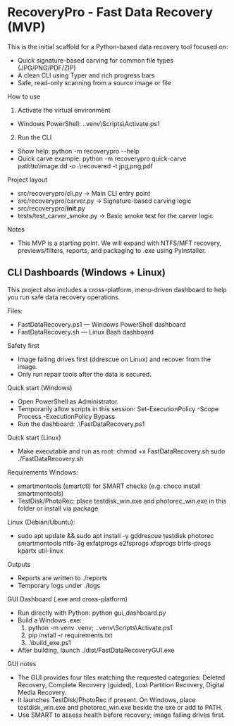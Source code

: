 # RecoveryPro - Fast Data Recovery (MVP)

This is the initial scaffold for a Python-based data recovery tool focused on:
- Quick signature-based carving for common file types (JPG/PNG/PDF/ZIP)
- A clean CLI using Typer and rich progress bars
- Safe, read-only scanning from a source image or file

How to use

1) Activate the virtual environment
- Windows PowerShell:
  .\.venv\Scripts\Activate.ps1

2) Run the CLI
- Show help:
  python -m recoverypro --help
- Quick carve example:
  python -m recoverypro quick-carve path\to\image.dd -o .\recovered -t jpg,png,pdf

Project layout
- src/recoverypro/cli.py     -> Main CLI entry point
- src/recoverypro/carver.py  -> Signature-based carving logic
- src/recoverypro/__init__.py
- tests/test_carver_smoke.py -> Basic smoke test for the carver logic

Notes
- This MVP is a starting point. We will expand with NTFS/MFT recovery, previews/filters, reports, and packaging to .exe using PyInstaller.

## CLI Dashboards (Windows + Linux)

This project also includes a cross-platform, menu-driven dashboard to help you run safe data recovery operations.

Files:
- FastDataRecovery.ps1 — Windows PowerShell dashboard
- FastDataRecovery.sh — Linux Bash dashboard

Safety first
- Image failing drives first (ddrescue on Linux) and recover from the image.
- Only run repair tools after the data is secured.

Quick start (Windows)
- Open PowerShell as Administrator.
- Temporarily allow scripts in this session:
  Set-ExecutionPolicy -Scope Process -ExecutionPolicy Bypass
- Run the dashboard:
  .\FastDataRecovery.ps1

Quick start (Linux)
- Make executable and run as root:
  chmod +x FastDataRecovery.sh
  sudo ./FastDataRecovery.sh

Requirements
Windows:
- smartmontools (smartctl) for SMART checks (e.g. choco install smartmontools)
- TestDisk/PhotoRec: place testdisk_win.exe and photorec_win.exe in this folder or install via package

Linux (Debian/Ubuntu):
- sudo apt update && sudo apt install -y gddrescue testdisk photorec smartmontools ntfs-3g exfatprogs e2fsprogs xfsprogs btrfs-progs kpartx util-linux

Outputs
- Reports are written to ./reports
- Temporary logs under ./logs

GUI Dashboard (.exe and cross-platform)
- Run directly with Python:
  python gui_dashboard.py
- Build a Windows .exe:
  1) python -m venv .venv; .\.venv\Scripts\Activate.ps1
  2) pip install -r requirements.txt
  3) .\build_exe.ps1
- After building, launch ./dist/FastDataRecoveryGUI.exe

GUI notes
- The GUI provides four tiles matching the requested categories:
  Deleted Recovery, Complete Recovery (guided), Lost Partition Recovery, Digital Media Recovery.
- It launches TestDisk/PhotoRec if present. On Windows, place testdisk_win.exe and photorec_win.exe beside the exe or add to PATH.
- Use SMART to assess health before recovery; image failing drives first.

